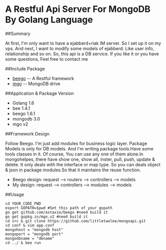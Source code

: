 # A Restful Api Server For MongoDB By Golang Language

##Summary

At first, I'm only want to have a ejabberd+riak IM server. So I set up it on my vps.
And next, I want to modify some models of ejabberd. Like user info, relationship and so on. So, this api is a DB service. If you like it or you have some questions, Feel free to contact me

##Include Package

* [beego](http://beego.me/) -- A Restful framework
* [mgo](http://labix.org/mgo) -- MongoDB drive

##Application & Package Version

* Golang 1.6
* bee 1.4.1
* beego 1.6.1
* mongodb 3.0
* mgo v2

##Framework Design

Follow Beego. I'm just add modules for business logic layer. Package Models is only for DB models. And I'm writing package tools.Have some tools classes in it. Of course, You can use any one of them alone.In mongohelpes, there have show one, show all, inster, pull, push, update & delete. It only deals with the interface or map type. So you can deals object & json in package modules.So that it maintains the reuse function.

* Beego design: request --> routers --> controllers --> models
* My design: request --> controllers --> modules  --> models

##Usage

	cd YOUR_CODE_PWD
	export GOPATH=$pwd #Set this path of your gopath
	go get github.com/astaxie/beego #need build it
	go get gopkg.in/mgo.v2 #need build it
	cd src & git clone https://github.com/littletwolee/mongoapi.git
	cd conf & vim app.conf
	mongohost = "mongodb host"
	mongoport = "mongodb port"
	mongodbname = "dbname"
	cd ../ & bee run

